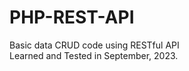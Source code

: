# PHP-REST-API
Basic data CRUD code using RESTful API                 
Learned and Tested in September, 2023.
